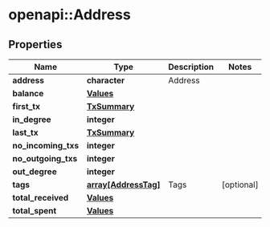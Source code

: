 # openapi::Address


## Properties
Name | Type | Description | Notes
------------ | ------------- | ------------- | -------------
**address** | **character** | Address | 
**balance** | [**Values**](values.md) |  | 
**first_tx** | [**TxSummary**](tx_summary.md) |  | 
**in_degree** | **integer** |  | 
**last_tx** | [**TxSummary**](tx_summary.md) |  | 
**no_incoming_txs** | **integer** |  | 
**no_outgoing_txs** | **integer** |  | 
**out_degree** | **integer** |  | 
**tags** | [**array[AddressTag]**](address_tag.md) | Tags | [optional] 
**total_received** | [**Values**](values.md) |  | 
**total_spent** | [**Values**](values.md) |  | 


